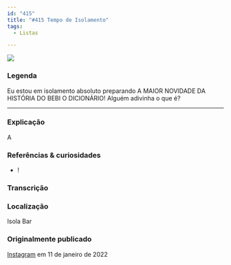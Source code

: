```yaml
---
id: "415"
title: "#415 Tempo de Isolamento"
tags:
  - Listas

---
```


![](https://bebiodicionario-com.s3.amazonaws.com/media/posts/202201/BOD415.png)

### Legenda

Eu estou em isolamento absoluto preparando A MAIOR NOVIDADE DA HISTÓRIA DO BEBI O DICIONÁRIO! Alguém adivinha o que é?

---

### Explicação

A 

### Referências & curiosidades
- !


### Transcrição



### Localização

Isola Bar

### Originalmente publicado 

[Instagram](https://www.instagram.com/p/CYnFqNXBn3n/) em 11 de janeiro de 2022

